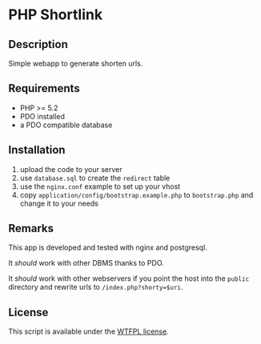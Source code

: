 # PHP Shortlink

## Description

Simple webapp to generate shorten urls.

## Requirements

* PHP >= 5.2
* PDO installed
* a PDO compatible database

## Installation

1. upload the code to your server
2. use `database.sql` to create the `redirect` table
3. use the `nginx.conf` example to set up your vhost
4. copy `application/config/bootstrap.example.php`  to `bootstrap.php` and change it to your needs

## Remarks

This app is developed and tested with nginx and postgresql.

It _should_ work with other DBMS thanks to PDO.

It _should_ work with other webservers if you point the host into the `public` directory and rewrite urls to `/index.php?shorty=$uri`.

## License

This script is available under the [WTFPL license](LICENSE.md).

